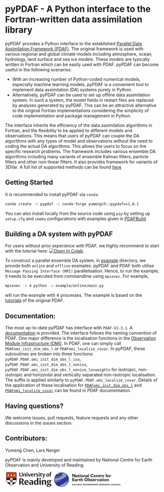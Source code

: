 # pyPDAF - A Python interface to the Fortran-written data assimilation library

pyPDAF provides a Python interface to the established
[Parallel Data Assimilation Framework (PDAF)](https://pdaf.awi.de/trac/wiki).
The original framework is used with various regional and global
climate models including atmosphere, ocean, hydrology, land surface
and sea ice models. These models are typically written in Fortran
which can be easily used with PDAF. pyPDAF can become useful
in the following scenarios:
- With an increasing number of Python-coded numerical models,
  especially machine learning models, pyPDAF is a convenient tool
  to implement data assimilation (DA) systems purely in Python.
- Alternatively, pyPDAF can be used to set up offline
  data assimilation system. In such a system, the model fields in
  restart files are replaced by analyses generated by pyPDAF.
  This can be an attractive alternative to the original Fortran
  implementations considering the simplicity of code implementation
  and package management in Python.

The interface inherits the efficiency of the data assimilation
algorithms in Fortran, and the flexibility to be applied to different
models and observations. This means that users of pyPDAF can couple
the DA algorithms with any types of model and observations without
the need to coding the actual DA algorithms. This allows the users
to focus on the specific research problems. The framework includes
various ensemble DA algorithms including many variants of ensemble
Kalman filters, particle filters and other non-linear filters.
It also provides framework for variants of 3DVar. A full list of
supported methods can be found
[here](https://pdaf.awi.de/trac/wiki/AvailableOptionsforInitPDAF)

## Getting Started
It is recommended to install pyPDAF via `conda`:
```bash
conda create -n pypdaf -c conda-forge yumengch::pypdaf==1.0.1
```
You can also install locally from the source code using `pip`
by setting up `setup.cfg` and `cmake` configurations
with examples given in [PDAFBuild](PDAFBuild).

## Building a DA system with pyPDAF
For users without prior experience with PDAF, we highly recommend to
start with the tutorial here:
[![Open In Colab](https://colab.research.google.com/assets/colab-badge.svg)](https://colab.research.google.com/github/yumengch/pyPDAF/).

To construct a parallel ensemble DA system,
in [example](example) directory, we provide both `online`
and `offline` examples.
pyPDAF and PDAF both utilise `Message Passing Interface (MPI)`
parallelisation. Hence, to run the example, it needs to be executed
from commandline using `mpiexec`. For example,
```bash
mpiexec -n 4 python -u example/online/main.py
```
will run the example with 4 processes.
The example is based on
the [tutorials](http://pdaf.awi.de/trac/wiki/FirstSteps) of the original PDAF.


## Documentation:
The most up-to-date pyPDAF has interface with ```PDAF-V2.3.1```.
A [documentation](https://yumengch.github.io/pyPDAF/index.html) is provided.
The interface follows the naming convention of PDAF.
One major difference is the localisation functions
in the [Observation Module Infrastructure (OMI)](https://pdaf.awi.de/trac/wiki/PDAF_OMI_Overview).
In PDAF, one can simply call `PDAFomi_init_dim_obs_l` or `PDAFomi_localize_covar`.
In pyPDAF, these subroutines are broken into three functions:
`pyPDAF.PDAF.omi_init_dim_obs_l_iso`,
`pyPDAF.PDAF.omi_init_dim_obs_l_noniso`,
`pyPDAF.PDAF.omi_init_dim_obs_l_noniso_locweights` for isotropic,
non-isotropic and horizontal and vertically separated
non-isotropic localisation. The suffix is applied similarly
to `pyPDAF.PDAF.omi_localize_covar`.
Details of the application of these localisation for
[`PDAFomi_init_dim_obs_l`](https://pdaf.awi.de/trac/wiki/OMI_observation_modules#init_dim_obs_l_OBSTYPE)
and
[`PDAFomi_localize_covar`](https://pdaf.awi.de/trac/wiki/OMI_observation_modules#localize_covar_OBSTYPE)
can be found in PDAF documentation.


## Having questions?
We welcome issues, pull requests, feature requests and any other discussions in the issues section.

## Contributors:
Yumeng Chen, Lars Nerger

pyPDAF is mainly developed and maintained by National Centre for Earth Observation and University of Reading.

<img src="https://github.com/nansencenter/DAPPER/blob/master/docs/imgs/UoR-logo.png?raw=true" height="50" /> <img src="https://github.com/nansencenter/DAPPER/blob/master/docs/imgs/nceologo1000.png?raw=true" height="50">
